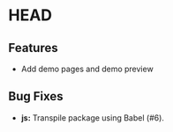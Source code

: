 # HEAD

## Features

- Add demo pages and demo preview

## Bug Fixes

-   **js:** Transpile package using Babel (#6).
